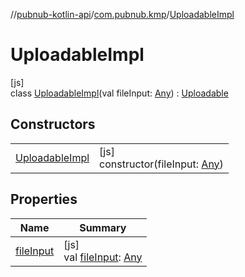 //[pubnub-kotlin-api](../../../index.md)/[com.pubnub.kmp](../index.md)/[UploadableImpl](index.md)

# UploadableImpl

[js]\
class [UploadableImpl](index.md)(val fileInput: [Any](https://kotlinlang.org/api/latest/jvm/stdlib/kotlin-stdlib/kotlin/-any/index.html)) : [Uploadable](../-uploadable/index.md)

## Constructors

| | |
|---|---|
| [UploadableImpl](-uploadable-impl.md) | [js]<br>constructor(fileInput: [Any](https://kotlinlang.org/api/latest/jvm/stdlib/kotlin-stdlib/kotlin/-any/index.html)) |

## Properties

| Name | Summary |
|---|---|
| [fileInput](../-uploadable/file-input.md) | [js]<br>val [fileInput](../-uploadable/file-input.md): [Any](https://kotlinlang.org/api/latest/jvm/stdlib/kotlin-stdlib/kotlin/-any/index.html) |
